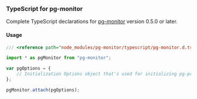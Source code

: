 ### TypeScript for pg-monitor

Complete TypeScript declarations for [pg-monitor] version 0.5.0 or later.

#### Usage

```ts
/// <reference path="node_modules/pg-monitor/typescript/pg-monitor.d.ts" />

import * as pgMonitor from "pg-monitor";

var pgOptions = {
    // Initialization Options object that's used for initializing pg-promise
};

pgMonitor.attach(pgOptions);
```

[pg-monitor]:https://github.com/vitaly-t/pg-monitor
